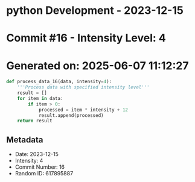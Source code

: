 ﻿# python Development - 2023-12-15
# Commit #16 - Intensity Level: 4
# Generated on: 2025-06-07 11:12:27
```python
def process_data_16(data, intensity=4):
    '''Process data with specified intensity level'''
    result = []
    for item in data:
        if item > 0:
            processed = item * intensity + 12
            result.append(processed)
    return result
```
## Metadata
- Date: 2023-12-15
- Intensity: 4
- Commit Number: 16
- Random ID: 617895887
